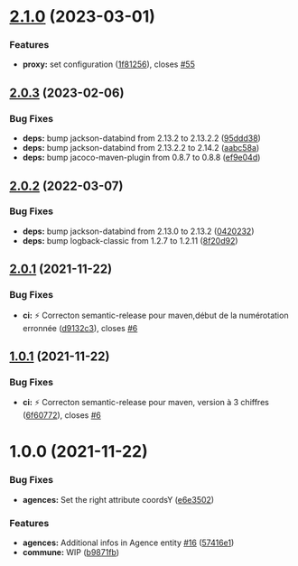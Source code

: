 # [2.1.0](https://github.com/opt-nc/opt-temps-attente-agences-sdk/compare/v2.0.3...v2.1.0) (2023-03-01)


### Features

* **proxy:** set configuration ([1f81256](https://github.com/opt-nc/opt-temps-attente-agences-sdk/commit/1f81256b136c71a47249a4c26438d0045c07b16a)), closes [#55](https://github.com/opt-nc/opt-temps-attente-agences-sdk/issues/55)

## [2.0.3](https://github.com/opt-nc/opt-temps-attente-agences-sdk/compare/v2.0.2...v2.0.3) (2023-02-06)


### Bug Fixes

* **deps:** bump jackson-databind from 2.13.2 to 2.13.2.2 ([95ddd38](https://github.com/opt-nc/opt-temps-attente-agences-sdk/commit/95ddd38017a6a30e3230d8982b94224f81bb34ab))
* **deps:** bump jackson-databind from 2.13.2.2 to 2.14.2 ([aabc58a](https://github.com/opt-nc/opt-temps-attente-agences-sdk/commit/aabc58ae6f3f224206a5157c0a2912ab222caf02))
* **deps:** bump jacoco-maven-plugin from 0.8.7 to 0.8.8 ([ef9e04d](https://github.com/opt-nc/opt-temps-attente-agences-sdk/commit/ef9e04de88cc0f4c187309eb62273b6f1b5c106c))

## [2.0.2](https://github.com/opt-nc/opt-temps-attente-agences-sdk/compare/v2.0.1...v2.0.2) (2022-03-07)


### Bug Fixes

* **deps:** bump jackson-databind from 2.13.0 to 2.13.2 ([0420232](https://github.com/opt-nc/opt-temps-attente-agences-sdk/commit/042023229bfb407b7bb0fcbfdeb05588fd5b916c))
* **deps:** bump logback-classic from 1.2.7 to 1.2.11 ([8f20d92](https://github.com/opt-nc/opt-temps-attente-agences-sdk/commit/8f20d92f759777bc70cdc9f9ff347c542bb0e0b2))

## [2.0.1](https://github.com/opt-nc/opt-temps-attente-agences-sdk/compare/v2.0.0...v2.0.1) (2021-11-22)


### Bug Fixes

* **ci:** :zap: Correcton semantic-release pour maven,début de la numérotation erronnée ([d9132c3](https://github.com/opt-nc/opt-temps-attente-agences-sdk/commit/d9132c3d71af09e1fe750df472b57dbee02cab29)), closes [#6](https://github.com/opt-nc/opt-temps-attente-agences-sdk/issues/6)

## [1.0.1](https://github.com/opt-nc/opt-temps-attente-agences-sdk/compare/v1.0.0...v1.0.1) (2021-11-22)


### Bug Fixes

* **ci:** :zap: Correcton semantic-release pour maven, version à 3 chiffres ([6f60772](https://github.com/opt-nc/opt-temps-attente-agences-sdk/commit/6f607723c31464a59ddfec67c4b8d1b3a3fd9436)), closes [#6](https://github.com/opt-nc/opt-temps-attente-agences-sdk/issues/6)

# 1.0.0 (2021-11-22)


### Bug Fixes

* **agences:** Set the right attribute coordsY ([e6e3502](https://github.com/opt-nc/opt-temps-attente-agences-sdk/commit/e6e350215c9f762c3cba7ed762f5266794e1f42c))


### Features

* **agences:** Additional infos in Agence entity [#16](https://github.com/opt-nc/opt-temps-attente-agences-sdk/issues/16) ([57416e1](https://github.com/opt-nc/opt-temps-attente-agences-sdk/commit/57416e144d8c7b8e7dd20a5454700f290adca7bf))
* **commune:** WIP ([b9871fb](https://github.com/opt-nc/opt-temps-attente-agences-sdk/commit/b9871fb40bdb74db7d09aafe331f71dc3230f2be))
